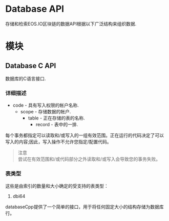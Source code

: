 # Database API

存储和检索EOS.IO区块链的数据API根据以下广泛结构来组织数据.

# 模块


## Database C API    
 数据库的C语言接口.

### 详细描述


- code - 具有写入权限的帐户名称.
    - scope - 存储数据的帐户.
        - table - 正在存储的表的名称.
            - record - 表中的一排.

每个事务都指定可以读取和/或写入的一组有效范围。正在运行的代码决定了可以写入的内容;因此，写入操作不允许您指定/配置代码。

> 注意   
尝试在有效范围和/或代码部分之外读取和/或写入会导致您的事务失败。

### 表类型

这些是由索引的数量和大小确定的受支持的表类型：
1. dbi64

databaseCpp提供了一个简单的接口，用于将任何固定大小的结构存储为数据库行。
